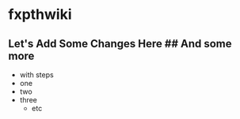 fxpthwiki
=========

## Let's Add Some Changes Here ## And some more


* with steps
* one
* two
* three
    * etc
